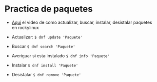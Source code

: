 
# Practica de paquetes

- [Aqui](https://www.youtube.com/watch?v=3_ygx3PLo_o) el video de como actualizar, buscar, instalar, desistalar paquetes en rockylinux

- Actualizar: `$ dnf update 'Paquete'`
- Buscar `$ dnf search 'Paquete'`
- Averiguar si esta instalado `$ dnf info 'Paquete'`
- Instalar `$ dnf install 'Paquete'`
- Desistalar `$ dnf remove 'Paquete'`